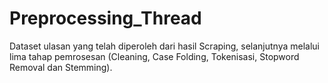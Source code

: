 # Preprocessing_Thread
Dataset ulasan yang telah diperoleh dari hasil Scraping, selanjutnya melalui lima tahap pemrosesan (Cleaning, Case Folding, Tokenisasi, Stopword Removal dan Stemming).
